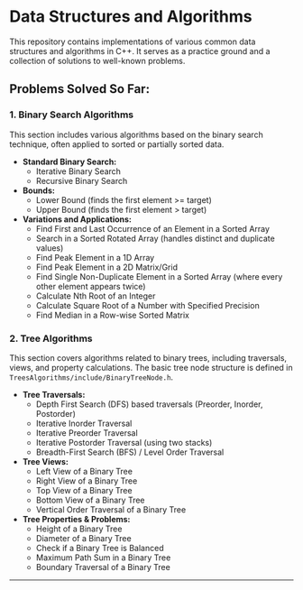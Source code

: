 
# Data Structures and Algorithms

This repository contains implementations of various common data structures and algorithms in C++. It serves as a practice ground and a collection of solutions to well-known problems.

## Problems Solved So Far:

### 1. Binary Search Algorithms

This section includes various algorithms based on the binary search technique, often applied to sorted or partially sorted data.

* **Standard Binary Search:**
    * Iterative Binary Search
    * Recursive Binary Search
* **Bounds:**
    * Lower Bound (finds the first element >= target)
    * Upper Bound (finds the first element > target)
* **Variations and Applications:**
    * Find First and Last Occurrence of an Element in a Sorted Array
    * Search in a Sorted Rotated Array (handles distinct and duplicate values)
    * Find Peak Element in a 1D Array
    * Find Peak Element in a 2D Matrix/Grid
    * Find Single Non-Duplicate Element in a Sorted Array (where every other element appears twice)
    * Calculate Nth Root of an Integer
    * Calculate Square Root of a Number with Specified Precision
    * Find Median in a Row-wise Sorted Matrix

### 2. Tree Algorithms

This section covers algorithms related to binary trees, including traversals, views, and property calculations. The basic tree node structure is defined in `TreesAlgorithms/include/BinaryTreeNode.h`.

* **Tree Traversals:**
    * Depth First Search (DFS) based traversals (Preorder, Inorder, Postorder)
    * Iterative Inorder Traversal
    * Iterative Preorder Traversal
    * Iterative Postorder Traversal (using two stacks)
    * Breadth-First Search (BFS) / Level Order Traversal
* **Tree Views:**
    * Left View of a Binary Tree
    * Right View of a Binary Tree
    * Top View of a Binary Tree
    * Bottom View of a Binary Tree
    * Vertical Order Traversal of a Binary Tree
* **Tree Properties & Problems:**
    * Height of a Binary Tree
    * Diameter of a Binary Tree
    * Check if a Binary Tree is Balanced
    * Maximum Path Sum in a Binary Tree
    * Boundary Traversal of a Binary Tree

---
